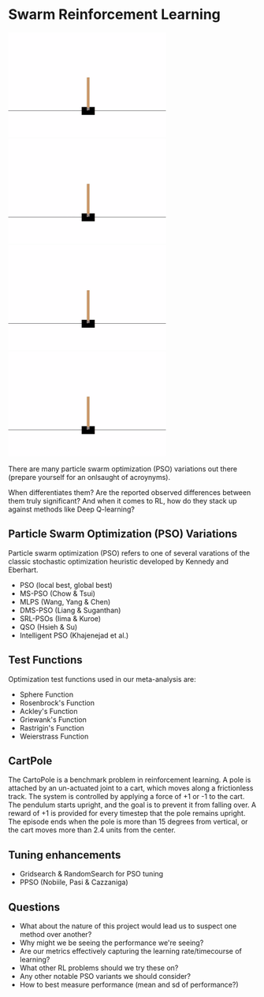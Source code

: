 # Swarm Reinforcement Learning

![cartpole](./media/cartpole.gif)
![cartpole](./media/cartpole.gif)
![cartpole](./media/cartpole.gif)
![cartpole](./media/cartpole.gif)

There are many particle swarm optimization (PSO) variations out there (prepare yourself for an onlsaught of acroynyms). 

When differentiates them? Are the reported observed differences between them truly significant? And when it comes to RL, how do they stack up against methods like Deep Q-learning?

## Particle Swarm Optimization (PSO) Variations

Particle swarm optimization (PSO) refers to one of several varations of the classic stochastic optimization heuristic developed by Kennedy and Eberhart. 

* PSO (local best, global best)
* MS-PSO (Chow & Tsui)
* MLPS (Wang, Yang & Chen) 
* DMS-PSO (Liang & Suganthan)
* SRL-PSOs (Iima & Kuroe)
* QSO (Hsieh & Su)
* Intelligent PSO (Khajenejad et al.) 

## Test Functions

Optimization test functions used in our meta-analysis are:
* Sphere Function
* Rosenbrock's Function
* Ackley's Function
* Griewank's Function
* Rastrigin's Function
* Weierstrass Function

## CartPole

The CartoPole is a benchmark problem in reinforcement learning. A pole is attached by an un-actuated joint to a cart, which moves along a frictionless track. The system is controlled by applying a force of +1 or -1 to the cart. The pendulum starts upright, and the goal is to prevent it from falling over. A reward of +1 is provided for every timestep that the pole remains upright. The episode ends when the pole is more than 15 degrees from vertical, or the cart moves more than 2.4 units from the center.

## Tuning enhancements

* Gridsearch & RandomSearch for PSO tuning
* PPSO (Nobiile, Pasi & Cazzaniga)

## Questions

* What about the nature of this project would lead us to suspect one method over another?
* Why might we be seeing the performance we're seeing?
* Are our metrics effectively capturing the learning rate/timecourse of learning?
* What other RL problems should we try these on?
* Any other notable PSO variants we should consider?
* How to best measure performance (mean and sd of performance?)
